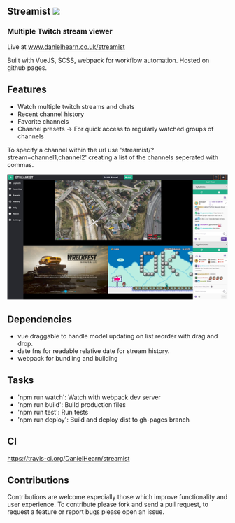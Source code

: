 ## Streamist ![](https://travis-ci.org/DanielHearn/streamist.svg?branch=master)
### Multiple Twitch stream viewer

Live at www.danielhearn.co.uk/streamist

Built with VueJS, SCSS, webpack for workflow automation.
Hosted on github pages.

## Features
- Watch multiple twitch streams and chats
- Recent channel history
- Favorite channels
- Channel presets -> For quick access to regularly watched groups of channels

To specify a channel within the url use 'streamist/?stream=channel1,channel2' creating a list of the channels seperated with commas.

![Example image of app](readme-assets/streamist1.jpg)

## Dependencies
- vue draggable to handle model updating on list reorder with drag and drop.
- date fns for readable relative date for stream history.
- webpack for bundling and building

## Tasks
- 'npm run watch': Watch with webpack dev server
- 'npm run build': Build production files 
- 'npm run test': Run tests
- 'npm run deploy': Build and deploy dist to gh-pages branch

## CI
https://travis-ci.org/DanielHearn/streamist

## Contributions

Contributions are welcome especially those which improve functionality and user experience.
To contribute please fork and send a pull request, to request a feature or report bugs please open an issue.
